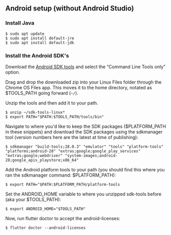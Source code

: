 ## Android setup (without Android Studio)

### Install Java

```terminal
$ sudo apt update
$ sudo apt install default-jre
$ sudo apt install default-jdk
```

### Install the Android SDK's

Download the [Android SDK tools]({{site.android-dev}}/studio/#downloads) and 
select the “Command Line Tools only” option.

Drag and drop the downloaded zip into your Linux Files folder through the 
Chrome OS Files app. This moves it to the home directory, notated as $TOOLS_PATH 
going forward (`~/`).

Unzip the tools and then add it to your path.

```terminal
$ unzip ~/sdk-tools-linux*
$ export PATH="$PATH:$TOOLS_PATH/tools/bin"
```

Navigate to where you'd like to keep the SDK packages ($PLATFORM_PATH in these snippets) and download the SDK packages using the sdkmanager tool (version numbers here are 
the latest at time of publishing):

```terminal
$ sdkmanager "build-tools;28.0.3" "emulator" "tools" "platform-tools" 
"platforms;android-28" "extras;google;google_play_services" 
"extras;google;webdriver" "system-images;android-28;google_apis_playstore;x86_64"
```

Add the Android platform tools to your path (you should find this where you 
ran the sdkmanager command: $PLATFORM_PATH):

```terminal
$ export PATH="$PATH:$PLATFORM_PATH/platform-tools
```

Set the ANDROID_HOME variable to where you unzipped sdk-tools before (aka 
your $TOOLS_PATH):

```terminal
$ export ANDROID_HOME="$TOOLS_PATH"
```

Now, run flutter doctor to accept the android-licenses:

```terminal
$ flutter doctor --android-licenses
```
